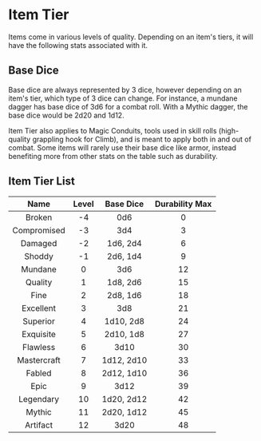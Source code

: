 # Item Tier

Items come in various levels of quality. Depending on an item's tiers, it will have the following stats associated with it.

## Base Dice

Base dice are always represented by 3 dice, however depending on an item's tier, which type of 3 dice can change. For instance, a mundane dagger has base dice of 3d6 for a combat roll. With a Mythic dagger, the base dice would be 2d20 and 1d12.

Item Tier also applies to Magic Conduits, tools used in skill rolls (high-quality grappling hook for Climb), and is meant to apply both in and out of combat. Some items will rarely use their base dice like armor, instead benefiting more from other stats on the table such as durability.

## Item Tier List

|    Name     | Level | Base Dice  | Durability Max |
| :---------: | :---: | :--------: | :------------: |
|   Broken    |  -4   |    0d6     |       0        |
| Compromised |  -3   |    3d4     |       3        |
|   Damaged   |  -2   |  1d6, 2d4  |       6        |
|   Shoddy    |  -1   |  2d6, 1d4  |       9        |
|   Mundane   |   0   |    3d6     |       12       |
|   Quality   |   1   |  1d8, 2d6  |       15       |
|    Fine     |   2   |  2d8, 1d6  |       18       |
|  Excellent  |   3   |    3d8     |       21       |
|  Superior   |   4   | 1d10, 2d8  |       24       |
|  Exquisite  |   5   | 2d10, 1d8  |       27       |
|  Flawless   |   6   |    3d10    |       30       |
| Mastercraft |   7   | 1d12, 2d10 |       33       |
|   Fabled    |   8   | 2d12, 1d10 |       36       |
|    Epic     |   9   |    3d12    |       39       |
|  Legendary  |  10   | 1d20, 2d12 |       42       |
|   Mythic    |  11   | 2d20, 1d12 |       45       |
|  Artifact   |  12   |    3d20    |       48       |
